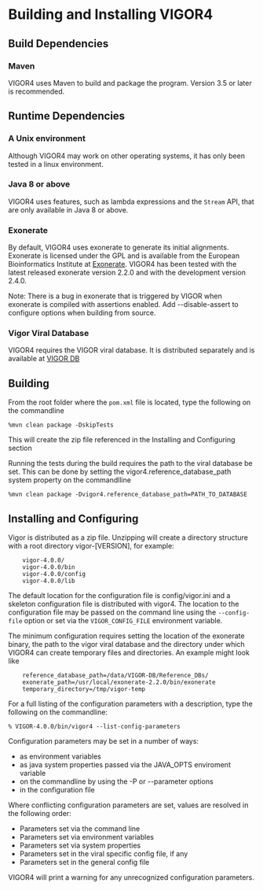 # Building and Installing VIGOR4

## Build Dependencies

### Maven

VIGOR4 uses Maven to build and package the program. Version 3.5 or
later is recommended.

## Runtime Dependencies

### A Unix environment

Although VIGOR4 may work on other operating systems, it has only been
tested in a linux environment.

### Java 8 or above

VIGOR4 uses features, such as lambda expressions and the `Stream` API,
that are only available in Java 8 or above.

### Exonerate

By default, VIGOR4 uses exonerate to generate its initial
alignments. Exonerate is licensed under the GPL and is available from
the European Bioinformatics Institute at
[Exonerate](https://www.ebi.ac.uk/about/vertebrate-genomics/software/exonerate).
VIGOR4 has been tested with the latest released exonerate version
2.2.0 and with the development version 2.4.0. 

Note: There is a bug in exonerate that is triggered by VIGOR when
exonerate is compiled with assertions enabled. Add --disable-assert to
configure options when building from source.

### Vigor Viral Database

VIGOR4 requires the VIGOR viral database. It is distributed separately and is available at
[VIGOR DB](https://github.com/JCVenterInstitute/VIGOR_DB)

## Building

From the root folder where the `pom.xml` file is located, type the
following on the commandline

```
%mvn clean package -DskipTests
```

This will create the zip file referenced in the Installing and
Configuring section

Running the tests during the build requires the path to the viral
database be set. This can be done by setting the
vigor4.reference_database_path system property on the commandlline

```
%mvn clean package -Dvigor4.reference_database_path=PATH_TO_DATABASE
```


## Installing and Configuring

Vigor is distributed as a zip file. Unzipping will create a directory
structure with a root directory vigor-[VERSION], for example:

```
    vigor-4.0.0/
    vigor-4.0.0/bin
    vigor-4.0.0/config
    vigor-4.0.0/lib
```

The default location for the configuration file is config/vigor.ini
and a skeleton configuration file is distributed with vigor4. The
location to the configuration file may be passed on the command line
using the `--config-file` option or set via the `VIGOR_CONFIG_FILE`
environment variable.

The minimum configuration requires setting the location of the
exonerate binary, the path to the vigor viral database and the
directory under which VIGOR4 can create temporary files and
directories. An example might look like

```
    reference_database_path=/data/VIGOR-DB/Reference_DBs/
    exonerate_path=/usr/local/exonerate-2.2.0/bin/exonerate
    temporary_directory=/tmp/vigor-temp
```

For a full listing of the configuration parameters with a description,
type the following on the commandline:

```
% VIGOR-4.0.0/bin/vigor4 --list-config-parameters
```

Configuration parameters may be set in a number of ways:

- as environment variables
- as java system properties passed via the JAVA_OPTS enviroment variable
- on the commandline by using the -P or --parameter options
- in the configuration file

Where conflicting configuration parameters are set, values are resolved in the following order:

- Parameters set via the command line
- Parameters set via environment variables
- Parameters set via system properties
- Parameters set in the viral specific config file, if any
- Parameters set in the general config file

VIGOR4 will print a warning for any unrecognized configuration parameters.

